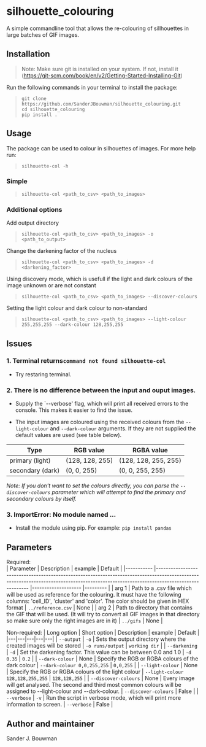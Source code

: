 # silhouette_colouring
A simple commandline tool that allows the re-colouring of sillhouettes in large batches of GIF images.

## Installation
>Note: Make sure git is installed on your system. If not, install it (https://git-scm.com/book/en/v2/Getting-Started-Installing-Git)  

  
Run the following commands in your terminal to install the package:
>```shell 
>git clone https://github.com/SanderJBouwman/silhouette_colouring.git
>cd silhouette_colouring
>pip install .
>```

## Usage
The package can be used to colour in silhouettes of images.
For more help run: 
>```shell
>silhouette-col -h
>```

### Simple  
>```shell
>silhouette-col <path_to_csv> <path_to_images>
>```

### Additional options 
Add output directory
>```shell
>silhouette-col <path_to_csv> <path_to_images> -o <path_to_output>
>```

Change the darkening factor of the nucleus
>```shell
>silhouette-col <path_to_csv> <path_to_images> -d <darkening_factor>
>```

Using discovery mode, which is usefull if the light and dark colours of the image unknown or are not constant  
>```shell
>silhouette-col <path_to_csv> <path_to_images> --discover-colours
>```

Setting the light colour and dark colour to non-standard
>```shell
>silhouette-col <path_to_csv> <path_to_images> --light-colour 255,255,255 --dark-colour 128,255,255
>```

## Issues 
### 1. Terminal returns`command not found silhouette-col`
* Try restaring terminal.  

### 2. There is no difference between the input and ouput images. 
* Supply the `--verbose' flag, which will print all received errors to the console. This makes it easier to find the issue.  

* The input images are coloured using the received colours from the `--light-colour` and `--dark-colour` arguments. If they are not supplied the default values are used (see table below).

| Type      	| RGB value        	| RGBA value          	|
|-----------	|-----------------	|----------------------	|
| primary (light)   	| (128, 128, 255) 	| (128, 128, 255, 255) 	|
| secondary (dark) 	| (0, 0, 255)     	| (0, 0, 255, 255)     	|

*Note: If you don't want to set the colours directly, you can parse the `--discover-colours` parameter which will attempt to find the primary and secondary colours by itself.*


### 3. ImportError: No module named ...
* Install the module using pip. For example: 
`pip install pandas`

## Parameters 
Required:  
| Parameter 	| Description                                                                                                                                                                          	| example            	| Default 	|
|-----------	|--------------------------------------------------------------------------------------------------------------------------------------------------------------------------------------	|--------------------	|---------	|
| arg 1     	| Path to a .csv file which will be used as reference for the colouring. It must have the following columns: 'cell_ID', 'cluster' and 'color'. The color should be given in HEX format 	| `../reference.csv` 	| None    	|
| arg 2     	| Path to directory that contains the GIF that will be used. (It will try to convert all GIF images in that directory so make sure only the right images are in it)                     	| `../gifs`          	| None    	|

Non-required:
| Long option | Short option | Description | example | Default |
|---|---|---|---|---|
| `--output` | `-o` | Sets the output directory where the created images will be stored | `-o runs/output` | `working dir` |
| `--darkening` | `-d` | Set the darkening factor. This value can be between 0.0 and 1.0 | `-d 0.35` | `0.2` |
| `--dark-colour` | None | Specify the RGB or RGBA colours of the dark colour | `--dark-colour 0,0,255,255` | `0,0,255` |
| `--light-colour` | None | Specify the RGB or RGBA colours of the light colour | `--light-colour 128,128,255,255` | `128,128,255` |
| `--discover-colours` | None | Every image will get analysed. The second and third most common colours will be assigned to --light-colour and --dark-colour. | `--discover-colours` | False |
| `--verbose` | `-v` | Run the script in verbose mode, which will print more information to screen. | `--verbose` | False |
## Author and maintainer
Sander J. Bouwman

